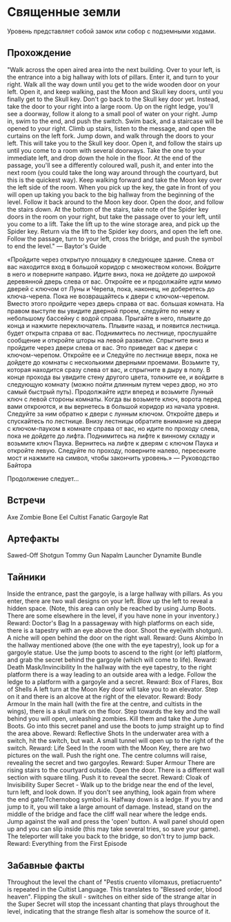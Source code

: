 # Священные земли

Уровень представляет собой замок или собор с подземными ходами.

## Прохождение

"Walk across the open aired area into the next building. Over to your left, is the entrance into a big hallway with lots of pillars. Enter it, and turn to your right. Walk all the way down until you get to the wide wooden door on your left. Open it, and keep walking, past the Moon and Skull key doors, until you finally get to the Skull key. Don't go back to the Skull key door yet. Instead, take the door to your right into a large room. Up on the right ledge, you'll see a doorway, follow it along to a small pool of water on your right. Jump in, swim to the end, and push the switch. Swim back, and a staircase will be opened to your right. Climb up stairs, listen to the message, and open the curtains on the left fork. Jump down, and walk through the doors to your left. This will take you to the Skull key door. Open it, and follow the stairs up until you come to a room with several doorways. Take the one to your immediate left, and drop down the hole in the floor. At the end of the passage, you'll see a differently coloured wall, push it, and enter into the next room (you could take the long way around through the courtyard, but this is the quickest way). Keep walking forward and take the Moon key over the left side of the room. When you pick up the key, the gate in front of you will open up taking you back to the big hallway from the beginning of the level. Follow it back around to the Moon key door. Open the door, and follow the stairs down. At the bottom of the stairs, take note of the Spider key doors in the room on your right, but take the passage over to your left, until you come to a lift. Take the lift up to the wine storage area, and pick up the Spider key. Return via the lift to the Spider key doors, and open the left one. Follow the passage, turn to your left, cross the bridge, and push the symbol to end the level." — Baytor's Guide

«Пройдите через открытую площадку в следующее здание. Слева от вас находится вход в большой коридор с множеством колонн. Войдите в него и поверните направо. Идите вниз, пока не дойдете до широкой деревянной дверь слева от вас. Откройте ее и продолжайте идти мимо дверей с ключом от Луны и Черепа, пока, наконец, не доберетесь до ключа-черепа. Пока не возвращайтесь к двери с ключом-черепом. Вместо этого пройдите через дверь справа от вас. большая комната. На правом выступе вы увидите дверной проем, следуйте по нему к небольшому бассейну с водой справа. Прыгайте в него, плывите до конца и нажмите переключатель. Плывите назад, и появится лестница. будет открыта справа от вас. Поднимитесь по лестнице, прослушайте сообщение и откройте шторы на левой развилке. Спрыгните вниз и пройдите через двери слева от вас. Это приведет вас к двери с ключом-черепом. Откройте ее и Следуйте по лестнице вверх, пока не дойдете до комнаты с несколькими дверными проемами. Возьмите ту, которая находится сразу слева от вас, и спрыгните в дыру в полу. В конце прохода вы увидите стену другого цвета, толкните ее, и войдите в следующую комнату (можно пойти длинным путем через двор, но это самый быстрый путь). Продолжайте идти вперед и возьмите Лунный ключ с левой стороны комнаты. Когда вы возьмете ключ, ворота перед вами откроются, и вы вернетесь в большой коридор из начала уровня. Следуйте за ним обратно к двери с лунным ключом. Откройте дверь и спускайтесь по лестнице. Внизу лестницы обратите внимание на двери с ключом-пауком в комнате справа от вас, но идите по проходу слева, пока не дойдете до лифта. Поднимитесь на лифте к винному складу и возьмите ключ Паука. Вернитесь на лифте к дверям с ключом Паука и откройте левую. Следуйте по проходу, поверните налево, пересеките мост и нажмите на символ, чтобы закончить уровень.» — Руководство Байтора

Продолжение следует...

## Встречи

Axe Zombie
Bone Eel
Cultist
Fanatic
Gargoyle
Rat

## Артефакты

Sawed-Off Shotgun
Tommy Gun
Napalm Launcher
Dynamite Bundle

## Тайники

Inside the entrance, past the gargoyle, is a large hallway with pillars. As you enter, there are two wall designs on your left. Blow up the left to reveal a hidden space. (Note, this area can only be reached by using Jump Boots. There are some elsewhere in the level, if you have none in your inventory.) Reward: Doctor's Bag
In a passageway with high platforms on each side, there is a tapestry with an eye above the door. Shoot the eye(with shotgun). A niche will open behind the door on the right wall. Reward: Guns Akimbo
In the hallway mentioned above (the one with the eye tapestry), look up for a gargoyle statue. Use the jump boots to ascend to the right (or left) platform, and grab the secret behind the gargoyle (which will come to life). Reward: Death Mask/Invincibility
In the hallway with the eye tapestry, to the right platform there is a way leading to an outside area with a ledge. Follow the ledge to a platform with a gargoyle and a secret. Reward: Box of Flares, Box of Shells
A left turn at the Moon Key door will take you to an elevator. Step on it and there is an alcove at the right of the elevator. Reward: Body Armour
In the main hall (with the fire at the centre, and cultists in the wings), there is a skull mark on the floor. Step towards the key and the wall behind you will open, unleashing zombies. Kill them and take the Jump Boots. Go into this secret panel and use the boots to jump straight up to find the area above. Reward: Reflective Shots
In the underwater area with a switch, hit the switch, but wait. A small tunnel will open up to the right of the switch. Reward: Life Seed
In the room with the Moon Key, there are two pictures on the wall. Push the right one. The centre columns will raise, revealing the secret and two gargoyles. Reward: Super Armour
There are rising stairs to the courtyard outside. Open the door. There is a different wall section with square tiling. Push it to reveal the secret. Reward: Cloak of Invisibility
Super Secret - Walk up to the bridge near the end of the level, turn left, and look down. If you don't see anything, look again from where the end gate/Tchernobog symbol is. Halfway down is a ledge. If you try and jump to it, you will take a large amount of damage. Instead, stand on the middle of the bridge and face the cliff wall near where the ledge ends. Jump against the wall and press the 'open' button. A wall panel should open up and you can slip inside (this may take several tries, so save your game). The teleporter will take you back to the bridge, so don't try to jump back. Reward: Everything from the First Episode

## Забавные факты

Throughout the level the chant of "Pestis cruento vilomaxus, pretiacruento" is repeated in the Cultist Language. This translates to "Blessed order, blood heaven".
Flipping the skull - switches on either side of the strange altar in the Super Secret will stop the incessant chanting that plays throughout the level, indicating that the strange flesh altar is somehow the source of it.
